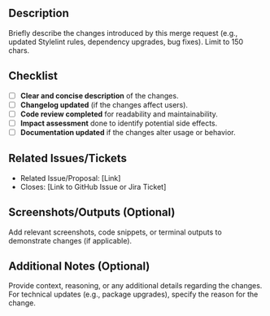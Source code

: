 ## Description

Briefly describe the changes introduced by this merge request (e.g., updated Stylelint rules, dependency upgrades, bug fixes). Limit to 150 chars.

## Checklist

- [ ] **Clear and concise description** of the changes.
- [ ] **Changelog updated** (if the changes affect users).
- [ ] **Code review completed** for readability and maintainability.
- [ ] **Impact assessment** done to identify potential side effects.
- [ ] **Documentation updated** if the changes alter usage or behavior.

## Related Issues/Tickets

- Related Issue/Proposal: [Link]
- Closes: [Link to GitHub Issue or Jira Ticket]

## Screenshots/Outputs (Optional)

Add relevant screenshots, code snippets, or terminal outputs to demonstrate changes (if applicable).

## Additional Notes (Optional)

Provide context, reasoning, or any additional details regarding the changes. For technical updates (e.g., package upgrades), specify the reason for the change.
